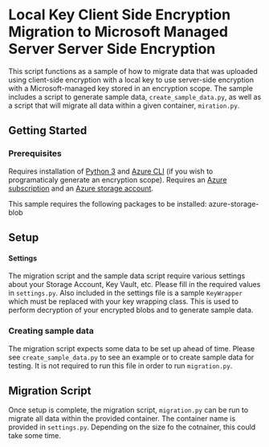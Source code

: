 # Local Key Client Side Encryption Migration to Microsoft Managed Server Server Side Encryption

This script functions as a sample of how to migrate data that was uploaded using client-side encryption with a local key to use server-side encryption with a Microsoft-managed key stored in an encryption scope. The sample includes a script to generate sample data, `create_sample_data.py`, as well as a script that will migrate all data within a given container, `miration.py`.

## Getting Started
### Prerequisites
Requires installation of [Python 3](https://www.python.org/downloads/) and [Azure CLI](https://docs.microsoft.com/en-us/cli/azure/install-azure-cli?view=azure-cli-latest) (if you wish to programaticaly generate an encryption scope). Requires an [Azure subscription](https://azure.microsoft.com/en-us/free/) and an [Azure storage account](https://docs.microsoft.com/en-us/azure/storage/common/storage-account-create?tabs=azure-portal).

This sample requires the following packages to be installed:
azure-storage-blob

## Setup
#### Settings
The migration script and the sample data script require various settings about your Storage Account, Key Vault, etc. Please fill in the required values in `settings.py`. Also included in the settings file is a sample `KeyWrapper` which must be replaced with your key wrapping class. This is used to perform decryption of your encrypted blobs and to generate sample data.

### Creating sample data
The migration script expects some data to be set up ahead of time. Please see `create_sample_data.py` to see an example or to create sample data for testing. It is not required to run this file in order to run `migration.py`.

## Migration Script
Once setup is complete, the migration script, `migration.py` can be run to migrate all data within the provided container. The container name is provided in `settings.py`. Depending on the size fo the cotnainer, this could take some time.